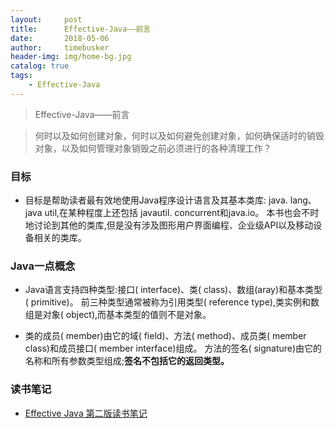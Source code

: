 ```yaml
---
layout:     post
title:      Effective-Java——前言
date:       2018-05-06
author:     timebusker
header-img: img/home-bg.jpg
catalog: true
tags:
    - Effective-Java
---
```


> Effective-Java——前言

> 何时以及如何创建对象，何时以及如何避免创建对象，如何确保适时的销毁对象，以及如何管理对象销毁之前必须进行的各种清理工作？

### 目标 
- 目标是帮助读者最有效地使用Java程序设计语言及其基本类库: java. lang、java util,在某种程度上还包括 javautil. concurrent和java.io。
本书也会不时地讨论到其他的类库,但是没有涉及图形用户界面编程、企业级API以及移动设备相关的类库。  

### Java一点概念
-  Java语言支持四种类型:接口( interface)、类( class)、数组(aray)和基本类型( primitive)。
前三种类型通常被称为引用类型( reference type),类实例和数组是对象( object),而基本类型的值则不是对象。

- 类的成员( member)由它的域( field)、方法( method)、成员类( member class)和成员接口( member interface)组成。
方法的签名( signature)由它的名称和所有参数类型组成;**签名不包括它的返回类型。**

### 读书笔记
- [Effective Java 第二版读书笔记](https://blog.csdn.net/webwalker/article/details/1620221)